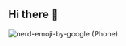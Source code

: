 ## Hi there 👋


![nerd-emoji-by-google (Phone)](https://github.com/user-attachments/assets/feb6899d-9ee5-4e27-a20b-3b09bd0ec727)


<!--
**rdztr2020/rdztr2020** is a ✨ _special_ ✨ repository because its `README.md` (this file) appears on your GitHub profile.

Here are some ideas to get you started:

- 🔭 I’m currently working on ...
- 🌱 I’m currently learning ...
- 👯 I’m looking to collaborate on ...
- 🤔 I’m looking for help with ...
- 💬 Ask me about ...
- 📫 How to reach me: ...
- 😄 Pronouns: ...
- ⚡ Fun fact: ...
-->
